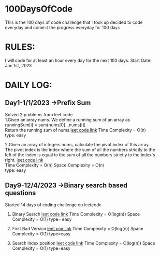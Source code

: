 # 100DaysOfCode
This is the 100 days of code challenge that I took up decided to code everyday  and commit the progress everyday for 100 days 
# RULES:
I will code for at least an hour every day for the next 100 days.
Start Date:  
Jan 1st, 2023
# DAILY LOG:
## Day1-1/1/2023 ->Prefix Sum  
Solved 2 problems from leet code  
1.Given an array nums. We define a running sum of an array as runningSum[i] = sum(nums[0]…nums[i]).  
  Return the running sum of nums.[leet code link](https://leetcode.com/problems/running-sum-of-1d-array/)
  Time Complexity = O(n)  
  type: easy

2.Given an array of integers nums, calculate the pivot index of this array.  
The pivot index is the index where the sum of all the numbers strictly to the left of the index is equal to the sum of all the numbers strictly to the index's right.
[leet code link](https://leetcode.com/problems/find-pivot-index/)  
  Time Complexity = O(n)
  Space Complexity = O(n)  
  type: easy

## Day9-12/4/2023 ->Binary search based questions
Started 14 days of coding challenge on leetcode
1. Binary Search
   [leet code link](https://leetcode.com/problems/binary-search/description/?envType=study-plan&id=algorithm-i)
   Time Complexity = O(log(n))
   Space Complexity = O(1)
   type= easy
  
2. First Bad Version
   [leet coe link](https://leetcode.com/problems/first-bad-version/?envType=study-plan&id=algorithm-i)
   Time Complexity = O(log(n))
   Space Complexity = O(1)
   type=easy
   
3. Search Index position
   [leet code link](https://leetcode.com/problems/search-insert-position/description/?envType=study-plan&id=algorithm-i)
   Time Complexity = O(log(n))
   Space Complexity = O(1)
   type=easy
  
